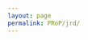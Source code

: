 ```yaml
---
layout: page
permalink: PRoP/jrd/
---
```

<!-- There's a comment here so it doesn't include the title in the top bar. -->